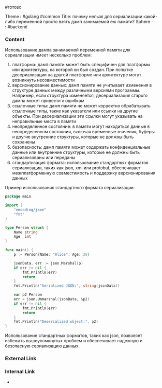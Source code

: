 #готово 

Theme : #golang #common 
Title: почему нельзя для сериализации какой-либо переменной просто взять дамп занимаемой ею памяти?
Sphere : #backend

### Content

Использование дампа занимаемой переменной памяти для сериализации имеет несколько проблем:

1. платформа: дамп памяти может быть специфичен для платформы или архитектуры, на которой он был создан. При попытке десериализации на другой платформе или архитектуре могут возникнуть несовместимости
2. версионирование данных: дамп памяти не учитывает изменения в структуре данных между различными версиями программы. Например, если структура изменяется, десериализация старого дампа может привести к ошибкам
3. ссылочные типы: дамп памяти не может корректно обрабатывать ссылочные типы, такие как указатели или ссылки на другие объекты. При десериализации эти ссылки могут указывать на неправильные места в памяти
4. неопределенное состояние: в памяти могут находиться данные в неопределенном состоянии, включая временные значения, буферы и другие внутренние структуры, которые не должны быть сохранены
5. безопасность: дамп памяти может содержать конфиденциальные данные или внутренние структуры, которые не должны быть сериализованы или переданы
6. стандартизация формата: использование стандартных форматов сериализации, таких как json, xml или protobuf, обеспечивает межплатформенную совместимость и поддержку версионирования данных

Пример использования стандартного формата сериализации:

```go
package main

import (
    "encoding/json"
    "fmt"
)

type Person struct {
    Name string
    Age  int
}

func main() {
    p := Person{Name: "Alice", Age: 30}

    jsonData, err := json.Marshal(p)
    if err != nil {
        fmt.Println(err)
        return
    }
    fmt.Println("Serialized JSON:", string(jsonData))

    var p2 Person
    err = json.Unmarshal(jsonData, &p2)
    if err != nil {
        fmt.Println(err)
        return
    }
    fmt.Println("Deserialized object:", p2)
}
```

Использование стандартных форматов, таких как json, позволяет избежать вышеупомянутых проблем и обеспечивает надежную и безопасную сериализацию данных.

### External Link



### Internal Link

- 